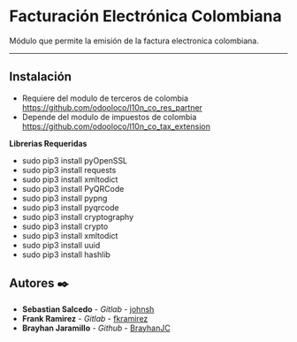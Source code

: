 
Facturación Electrónica Colombiana
======================

Módulo que permite la emisión de la factura electronica colombiana.

---

## Instalación

- Requiere del modulo de terceros de colombia https://github.com/odooloco/l10n_co_res_partner
- Depende del modulo de impuestos de colombia https://github.com/odooloco/l10n_co_tax_extension

**Librerias Requeridas**
- sudo pip3 install pyOpenSSL
- sudo pip3 install requests
- sudo pip3 install xmltodict
- sudo pip3 install PyQRCode
- sudo pip3 install pypng
- sudo pip3 install pyqrcode
- sudo pip3 install cryptography
- sudo pip3 install crypto
- sudo pip3 install xmltodict
- sudo pip3 install uuid
- sudo pip3 install hashlib


## Autores ✒️


* **Sebastian Salcedo** - *Gitlab* - [johnsh](https://gitlab.com/johnsh)
* **Frank Ramirez** - *Gitlab* - [fkramirez](https://gitlab.com/fkramirez)
* **Brayhan Jaramillo** - *Github* - [BrayhanJC](https://github.com/BrayhanJC)